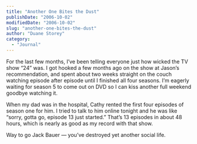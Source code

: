 ```yaml
---
title: "Another One Bites the Dust"
publishDate: "2006-10-02"
modifiedDate: "2006-10-02"
slug: "another-one-bites-the-dust"
author: "Duane Storey"
category:
  - "Journal"
---
```


For the last few months, I’ve been telling everyone just how wicked the TV show “24” was. I got hooked a few months ago on the show at Jason’s recommendation, and spent about two weeks straight on the couch watching episode after episode until I finished all four seasons. I’m eagerly waiting for season 5 to come out on DVD so I can kiss another full weekend goodbye watching it.

When my dad was in the hospital, Cathy rented the first four episodes of season one for him. I tried to talk to him online tonight and he was like “sorry, gotta go, episode 13 just started.” That’s 13 episodes in about 48 hours, which is nearly as good as my record with that show.

Way to go Jack Bauer — you’ve destroyed yet another social life.